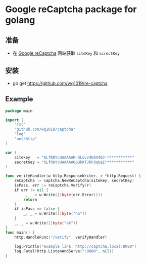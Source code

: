 # Google reCaptcha package for golang

## 准备
- 在 [Google reCaptcha](https://www.google.com/recaptcha/admin "google reCaptcha admin") 网站获取 `siteKey` 和 `screctKey`

## 安装
- go get https://github.com/wq1019/re-captcha

## Example
``` go
package main

import (
	"fmt"
	"github.com/wq1019/captcha"
	"log"
	"net/http"
)

var (
	sitekey   = "6LfR8YcUAAAAAK-QLovv4b8X40J-***********"
	secretKey = "6LfR8YcUAAAAAOpQkKTJhFdq6eE************"
)

func verifyHandler(w http.ResponseWriter, r *http.Request) {
	reCaptcha := captcha.NewReCaptcha(sitekey, secretKey)
	isPass, err := reCaptcha.Verify(r)
	if err != nil {
		_, _ = w.Write([]byte(err.Error()))
		return
	}
	if isPass == false {
		_, _ = w.Write([]byte("no"))
	}
	_, _ = w.Write([]byte("ok"))
}
func main() {
	http.HandleFunc("/verify", verifyHandler)
	
	log.Println("example link: http://captcha.local:8080")
	log.Fatal(http.ListenAndServe(":8080", nil))
}
```